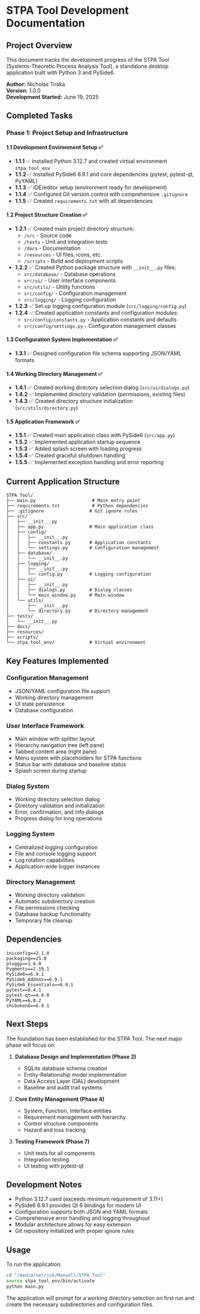 # STPA Tool Development Documentation

## Project Overview
This document tracks the development progress of the STPA Tool (Systems-Theoretic Process Analysis Tool), a standalone desktop application built with Python 3 and PySide6.

**Author:** Nicholas Triska  
**Version:** 1.0.0  
**Development Started:** June 19, 2025  

## Completed Tasks

### Phase 1: Project Setup and Infrastructure

#### 1.1 Development Environment Setup ✅
- **1.1.1** ✅ Installed Python 3.12.7 and created virtual environment `stpa_tool_env`
- **1.1.2** ✅ Installed PySide6 6.9.1 and core dependencies (pytest, pytest-qt, PyYAML)
- **1.1.3** ✅ IDE/editor setup (environment ready for development)
- **1.1.4** ✅ Configured Git version control with comprehensive `.gitignore`
- **1.1.5** ✅ Created `requirements.txt` with all dependencies

#### 1.2 Project Structure Creation ✅
- **1.2.1** ✅ Created main project directory structure:
  - `/src` - Source code
  - `/tests` - Unit and integration tests
  - `/docs` - Documentation
  - `/resources` - UI files, icons, etc.
  - `/scripts` - Build and deployment scripts
- **1.2.2** ✅ Created Python package structure with `__init__.py` files:
  - `src/database/` - Database operations
  - `src/ui/` - User interface components
  - `src/utils/` - Utility functions
  - `src/config/` - Configuration management
  - `src/logging/` - Logging configuration
- **1.2.3** ✅ Set up logging configuration module (`src/logging/config.py`)
- **1.2.4** ✅ Created application constants and configuration modules:
  - `src/config/constants.py` - Application constants and defaults
  - `src/config/settings.py` - Configuration management classes

#### 1.3 Configuration System Implementation ✅
- **1.3.1** ✅ Designed configuration file schema supporting JSON/YAML formats

#### 1.4 Working Directory Management ✅
- **1.4.1** ✅ Created working directory selection dialog (`src/ui/dialogs.py`)
- **1.4.2** ✅ Implemented directory validation (permissions, existing files)
- **1.4.3** ✅ Created directory structure initialization (`src/utils/directory.py`)

#### 1.5 Application Framework ✅
- **1.5.1** ✅ Created main application class with PySide6 (`src/app.py`)
- **1.5.2** ✅ Implemented application startup sequence
- **1.5.3** ✅ Added splash screen with loading progress
- **1.5.4** ✅ Created graceful shutdown handling
- **1.5.5** ✅ Implemented exception handling and error reporting

## Current Application Structure

```
STPA Tool/
├── main.py                     # Main entry point
├── requirements.txt            # Python dependencies
├── .gitignore                 # Git ignore rules
├── src/
│   ├── __init__.py
│   ├── app.py                 # Main application class
│   ├── config/
│   │   ├── __init__.py
│   │   ├── constants.py       # Application constants
│   │   └── settings.py        # Configuration management
│   ├── database/
│   │   └── __init__.py
│   ├── logging/
│   │   ├── __init__.py
│   │   └── config.py          # Logging configuration
│   ├── ui/
│   │   ├── __init__.py
│   │   ├── dialogs.py         # Dialog classes
│   │   └── main_window.py     # Main window
│   └── utils/
│       ├── __init__.py
│       └── directory.py       # Directory management
├── tests/
│   └── __init__.py
├── docs/
├── resources/
├── scripts/
└── stpa_tool_env/             # Virtual environment
```

## Key Features Implemented

### Configuration Management
- JSON/YAML configuration file support
- Working directory management
- UI state persistence
- Database configuration

### User Interface Framework
- Main window with splitter layout
- Hierarchy navigation tree (left pane)
- Tabbed content area (right pane)
- Menu system with placeholders for STPA functions
- Status bar with database and baseline status
- Splash screen during startup

### Dialog System
- Working directory selection dialog
- Directory validation and initialization
- Error, confirmation, and info dialogs
- Progress dialog for long operations

### Logging System
- Centralized logging configuration
- File and console logging support
- Log rotation capabilities
- Application-wide logger instances

### Directory Management
- Working directory validation
- Automatic subdirectory creation
- File permissions checking
- Database backup functionality
- Temporary file cleanup

## Dependencies

```
iniconfig==2.1.0
packaging==25.0
pluggy==1.6.0
Pygments==2.19.1
PySide6==6.9.1
PySide6_Addons==6.9.1
PySide6_Essentials==6.9.1
pytest==8.4.1
pytest-qt==4.4.0
PyYAML==6.0.2
shiboken6==6.9.1
```

## Next Steps

The foundation has been established for the STPA Tool. The next major phase will focus on:

1. **Database Design and Implementation (Phase 2)**
   - SQLite database schema creation
   - Entity-Relationship model implementation
   - Data Access Layer (DAL) development
   - Baseline and audit trail systems

2. **Core Entity Management (Phase 4)**
   - System, Function, Interface entities
   - Requirement management with hierarchy
   - Control structure components
   - Hazard and loss tracking

3. **Testing Framework (Phase 7)**
   - Unit tests for all components
   - Integration testing
   - UI testing with pytest-qt

## Development Notes

- Python 3.12.7 used (exceeds minimum requirement of 3.11+)
- PySide6 6.9.1 provides Qt 6 bindings for modern UI
- Configuration supports both JSON and YAML formats
- Comprehensive error handling and logging throughout
- Modular architecture allows for easy extension
- Git repository initialized with proper ignore rules

## Usage

To run the application:

```bash
cd "/media/netrisk/Maxwell/STPA Tool"
source stpa_tool_env/bin/activate
python main.py
```

The application will prompt for a working directory selection on first run and create the necessary subdirectories and configuration files.